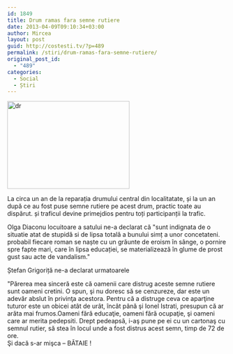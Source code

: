 ```yaml
---
id: 1849
title: Drum ramas fara semne rutiere
date: 2013-04-09T09:10:34+03:00
author: Mircea
layout: post
guid: http://costesti.tv/?p=489
permalink: /stiri/drum-ramas-fara-semne-rutiere/
original_post_id:
  - "489"
categories:
  - Social
  - Știri
---
```

[<img alt="dr" class="alignleft size-medium wp-image-490" height="201" src="http://costestean.files.wordpress.com/2013/06/dr.png?w=280&#038;h=201" width="280" />](http://costestean.files.wordpress.com/2013/06/dr.png) 

La circa un an de la reparația drumului central din localitatate, și la un an după ce au fost puse semne rutiere pe acest drum, practic toate au dispărut. și traficul devine primejdios pentru toți participanții la trafic. 

Olga Diaconu locuitoare a satului ne-a declarat că "sunt indignata de o situatie atat de stupidă si de lipsa totală a bunului simț a unor concetateni. probabil fiecare roman se naște cu un grăunte de eroism &icirc;n s&acirc;nge, o pornire spre fapte mari, care &icirc;n lipsa educației, se materializează &icirc;n glume de prost gust sau acte de vandalism." 

Ștefan Grigoriță ne-a declarat urmatoarele 

"Părerea mea sinceră este că oamenii care distrug aceste semne rutiere sunt oameni cretini. O spun, şi nu doresc să se cenzureze, dar este un adevăr abslut &icirc;n privinţa acestora. Pentru că a distruge ceva ce aparţine tuturor este un obicei at&acirc;t de ur&acirc;t, &icirc;nc&acirc;t p&acirc;nă şi Ionel Istrati, presupun că ar arăta mai frumos.Oameni fără educaţie, oameni fără ocupaţie, şi oameni care ar merita pedepsiti. Drept pedeapsă, i-aş pune pe ei cu un cartonaş cu semnul rutier, să stea &icirc;n locul unde a fost distrus acest semn, timp de 72 de ore.  
Şi dacă s-ar mişca &#8211; BĂTAIE !